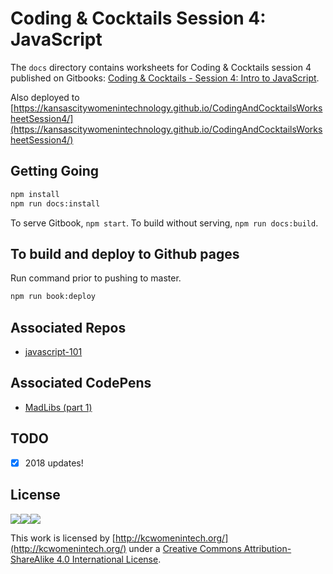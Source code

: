 # Coding & Cocktails Session 4: JavaScript

The `docs` directory contains worksheets for Coding & Cocktails session 4 published on Gitbooks: [Coding & Cocktails - Session 4: Intro to JavaScript](https://www.gitbook.com/book/codingandcocktailskc/session-4/details).

Also deployed to [https://kansascitywomenintechnology.github.io/CodingAndCocktailsWorksheetSession4/](https://kansascitywomenintechnology.github.io/CodingAndCocktailsWorksheetSession4/)

## Getting Going

```bash
npm install
npm run docs:install
```
To serve Gitbook, `npm start`.
To build without serving, `npm run docs:build`.

## To build and deploy to Github pages
Run command prior to pushing to master.
```bash
npm run book:deploy
```

## Associated Repos
- [javascript-101](https://github.com/KansasCityWomeninTechnology/javascript-101)

## Associated CodePens 
 - [MadLibs (part 1)](https://codepen.io/CodingCocktailsKC/pen/BRgQrE) 

## TODO
- [x] 2018 updates!

## License
![](https://lh6.googleusercontent.com/osprAumZLusoNUcKnPtOWMijWYLZ8ydrUS0gMTvMCoyhSVBd69InqiXqQjc7fH8iQiVbZLXvyyvPZXwKjeyHuPnrd2zJT1mYLa1WoziryvxOo0q7nvMnpfeeVPBgfqW0bnp1--wa)![](https://lh5.googleusercontent.com/AZZipN4uXuU6FkxA0zLbrq9EwMhky22oNI8UtjQ2-Kgzy64Jmbij_IKUwXDcqGjnHWSMg9h3ii2Dx_SLI871nVn56NyF1VnmDbkEL2m9sJ_9YYGpNC8kdiYepai1jAZLEWWt8iTW)![](https://lh6.googleusercontent.com/GSxH81qYzBJkBR39GbviwKcwxem0RbN8XTx_6BOHgziQ6OomnG-au25ZSdiNQ4rX2p2HanRGa8_SzTPhJ3SKW-Vrs6fJ8N9s0FLq1EVSwUZXrLZuUVONachwFWwqTr6PMpn1csnu)

This work is licensed by [http://kcwomenintech.org/](http://kcwomenintech.org/) under a [Creative Commons Attribution-ShareAlike 4.0 International License](http://creativecommons.org/licenses/by-sa/4.0/).
